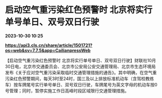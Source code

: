 # 启动空气重污染红色预警时 北京将实行单号单日、双号双日行驶

**2023-10-30 10:25**

**https://api3.cls.cn/share/article/1501721?os=web&sv=7.7.5&app=CailianpressWeb**

【启动空气重污染红色预警时 北京将实行单号单日、双号双日行驶】财联社10月30日电，北京市交通委员会、北京市公安局公安交通管理局、北京市生态环境局发布《关于应对空气重污染采取临时交通管理措施的通告》。其中明确，在空气重污染红色预警期间，每天3时至24时，国三及以上排放标准机动车（含驾校教练车）按车牌尾号实行单号单日、双号双日行驶，车牌尾号为英文字母的机动车按0号管理；同时，暂停实施工作日高峰时段区域限行交通管理措施。